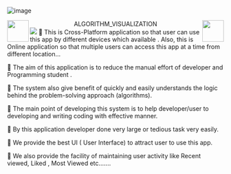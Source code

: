![image](https://github.com/godkingjay/godkingjay/blob/master/assets/borderseparator.gif)
<div align="center">
  <img src="https://github.com/godkingjay/godkingjay/blob/master/assets/animated-flame-01.gif" height="50px" align="left"/>
 ALGORITHM_VISUALIZATION
  <img src="https://github.com/godkingjay/godkingjay/blob/master/assets/animated-flame-01.gif" height="50px" align="right"/>
</div>
<img src="https://github.com/godkingjay/godkingjay/blob/master/assets/borderseparator.gif"/>
	This is Cross-Platform application so that user can use this app by different devices which available .     Also, this is Online application so that multiple users can access this app at a time from different location... 

	The aim of this application is to reduce the manual effort of developer and Programming student .

	The system also give benefit  of quickly and easily understands the logic behind the problem-solving approach  (algorithms). 

	 The main point of developing this system is to help developer/user to developing and writing coding with effective manner. 

	By this application developer done very large or tedious task very easily.

	We provide the best UI ( User Interface) to attract user to use this app. 

	 We also provide the facility of  maintaining user activity like Recent viewed, Liked , Most Viewed etc.……
